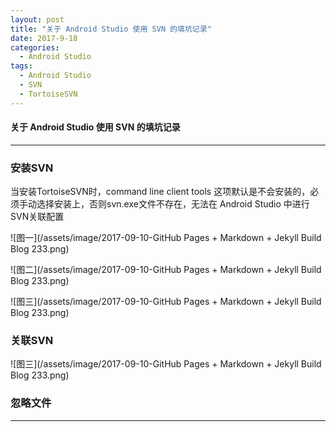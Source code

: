 ```yaml
---
layout: post
title: "关于 Android Studio 使用 SVN 的填坑记录"
date: 2017-9-18
categories:
  - Android Studio
tags:
  - Android Studio
  - SVN
  - TortoiseSVN
---
```


#### 关于 Android Studio 使用 SVN 的填坑记录
-------------------

### 安装SVN

当安装TortoiseSVN时，command line client tools 这项默认是不会安装的，必须手动选择安装上，否则svn.exe文件不存在，无法在 Android Studio 中进行SVN关联配置

![图一](/assets/image/2017-09-10-GitHub Pages + Markdown + Jekyll Build Blog 233.png)  

![图二](/assets/image/2017-09-10-GitHub Pages + Markdown + Jekyll Build Blog 233.png)  

![图三](/assets/image/2017-09-10-GitHub Pages + Markdown + Jekyll Build Blog 233.png)  

 ### 关联SVN  

![图三](/assets/image/2017-09-10-GitHub Pages + Markdown + Jekyll Build Blog 233.png)  

### 忽略文件

-------------------

